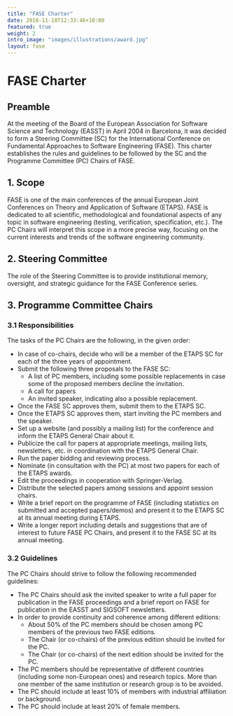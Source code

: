 ```yaml
---
title: "FASE Charter"
date: 2018-11-18T12:33:46+10:00
featured: true
weight: 2
intro_image: "images/illustrations/award.jpg"
layout: fase
---
```




# FASE Charter

## Preamble
At the meeting of the Board of the European Association for Software Science and Technology (EASST) in April 2004 in Barcelona, it was decided to form a Steering Committee (SC) for the International Conference on Fundamental Approaches to Software Engineering (FASE). This charter establishes the rules and guidelines to be followed by the SC and the Programme Committee (PC) Chairs of FASE.

## 1. Scope
FASE is one of the main conferences of the annual European Joint Conferences on Theory and Application of Software (ETAPS). FASE is dedicated to all scientific, methodological and foundational aspects of any topic in software engineering (testing, verification, specification, etc.). The PC Chairs will interpret this scope in a more precise way, focusing on the current interests and trends of the software engineering community.

## 2. Steering Committee
The role of the Steering Committee is to provide institutional memory, oversight, and strategic guidance for the FASE Conference series.

## 3. Programme Committee Chairs
### 3.1 Responsibilities
The tasks of the PC Chairs are the following, in the given order:

- In case of co-chairs, decide who will be a member of the ETAPS SC for each of the three years of appointment.
- Submit the following three proposals to the FASE SC:
  - A list of PC members, including some possible replacements in case some of the proposed members decline the invitation.
  - A call for papers
  - An invited speaker, indicating also a possible replacement.
- Once the FASE SC approves them, submit them to the ETAPS SC.
- Once the ETAPS SC approves them, start inviting the PC members and the speaker.
- Set up a website (and possibly a mailing list) for the conference and inform the ETAPS General Chair about it.
- Publicize the call for papers at appropriate meetings, mailing lists, newsletters, etc. in coordination with the ETAPS General Chair.
- Run the paper bidding and reviewing process.
- Nominate (in consultation with the PC) at most two papers for each of the ETAPS awards.
- Edit the proceedings in cooperation with Springer-Verlag.
- Distribute the selected papers among sessions and appoint session chairs.
- Write a brief report on the programme of FASE (including statistics on submitted and accepted papers/demos) and present it to the ETAPS SC at its annual meeting during ETAPS.
- Write a longer report including details and suggestions that are of interest to future FASE PC Chairs, and present it to the FASE SC at its annual meeting.

### 3.2 Guidelines
The PC Chairs should strive to follow the following recommended guidelines:

- The PC Chairs should ask the invited speaker to write a full paper for publication in the FASE proceedings and a brief report on FASE for publication in the EASST and SIGSOFT newsletters.
- In order to provide continuity and coherence among different editions:
  - About 50% of the PC members should be chosen among PC members of the previous two FASE editions.
  - The Chair (or co-chairs) of the previous edition should be invited for the PC.
  - The Chair (or co-chairs) of the next edition should be invited for the PC.
- The PC members should be representative of different countries (including some non-European ones) and research topics. More than one member of the same institution or research group is to be avoided.
- The PC should include at least 10% of members with industrial affiliation or background.
- The PC should include at least 20% of female members.

